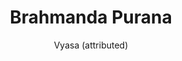 ---
title: "Brahmanda Purana"
author: ["Vyasa (attributed)"]
year: 500
language: ["Sanskrit", "English"]
genre: ["Religious Texts", "Mythology", "Classical Literature"]
description: "The Brahmanda Purana stands among the eighteen Mahapuranas with distinctive emphasis on cosmology and cosmic structure, comprising approximately 12,000 verses focused on universe's form, dimensions, and organizational principles. Composed between 4th-7th centuries CE (with core material likely around 500 CE), this text presents: detailed cosmography describing universe shaped as cosmic egg (brahmanda) containing multiple realms, comprehensive geography of earth including continents, oceans, mountains, and rivers, genealogies connecting divine, semi-divine, and human lineages, elaborate descriptions of cosmic time cycles and periodic dissolutions, Lalita Sahasranama (Thousand Names of Goddess Lalita)—one of Hinduism's most important devotional hymns to the Divine Mother, and notably the Adhyatma Ramayana section presenting philosophical-devotional interpretation of Rama narrative emphasizing Rama as supreme Brahman. The text exhibits synthetic character incorporating Vaishnavite, Shaiva, and Shakta elements within overarching cosmological framework. The Brahmanda Purana's influence on Hindu cosmological imagination, goddess worship traditions, and devotional literature proves significant, particularly through the Lalita Sahasranama's widespread liturgical use and the Adhyatma Ramayana's theological interpretation of Rama as absolute divinity. The text demonstrates Puranic literature's capacity to synthesize mythological, philosophical, and devotional traditions within comprehensive worldview explaining cosmos structure, divine manifestations, and paths to spiritual liberation."
collections: ['religious-texts', 'classical-literature', 'devotional-literature', 'ancient-wisdom']
sources:
  - name: "Internet Archive (G.V. Tagare translation)"
    url: "https://archive.org/details/brahmanda-purana-english"
    type: "other"
  - name: "Sacred Texts (Various sections)"
    url: "https://www.sacred-texts.com/hin/index.htm"
    type: "other"
references:
  - name: "Wikipedia: Brahmanda Purana"
    url: "https://en.wikipedia.org/wiki/Brahmanda_Purana"
    type: "wikipedia"
  - name: "Wikipedia: Puranas"
    url: "https://en.wikipedia.org/wiki/Puranas"
    type: "wikipedia"
  - name: "Wikipedia: Lalita Sahasranama"
    url: "https://en.wikipedia.org/wiki/Lalita_Sahasranama"
    type: "wikipedia"
  - name: "Wikipedia: Adhyatma Ramayana"
    url: "https://en.wikipedia.org/wiki/Adhyatma_Ramayana"
    type: "wikipedia"
  - name: "Wikipedia: Hindu cosmology"
    url: "https://en.wikipedia.org/wiki/Hindu_cosmology"
    type: "wikipedia"
  - name: "Open Library: Brahmanda Purana year"
    url: "https://openlibrary.org/search?q=Brahmanda+Purana+year+500+language+Sanskrit+Vyasa+attributed"
    type: "other"
featured: false
publishDate: 2025-10-30
tags: ['classical-literature', 'religious', 'purana']
---